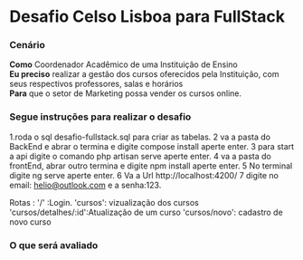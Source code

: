 # Desafio Celso Lisboa para FullStack

### Cenário

**Como** Coordenador Acadêmico de uma Instituição de Ensino  
**Eu preciso** realizar a gestão dos cursos oferecidos pela Instituição, com seus respectivos professores, salas e horários  
**Para** que o setor de Marketing possa vender os cursos online.

### Segue instruções para realizar o desafio


1.roda o sql desafio-fullstack.sql para criar as tabelas.
2 va a pasta do BackEnd e abrar o termina e digite compose install aperte enter.
3 para start a api digite o comando php artisan serve aperte enter.
4 va a pasta do frontEnd, abrar outro termina e digite npm install aperte enter.
5 No terminal digite ng serve aperte enter.
6 Va a Url http://localhost:4200/
7 digite no email: helio@outlook.com e a senha:123.

Rotas : '/' :Login. 
		'cursos': vizualização dos cursos
		'cursos/detalhes/:id':Atualização de um curso
		'cursos/novo': cadastro de novo curso
### O que será avaliado 



